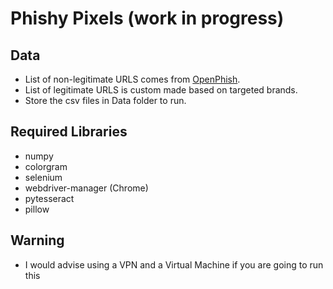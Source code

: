 # Phishy Pixels (work in progress)

## Data
- List of non-legitimate URLS comes from [OpenPhish](https://openphish.com/). 
- List of legitimate URLS is custom made based on  targeted brands.
- Store the csv files in Data folder to run.

## Required Libraries
- numpy
- colorgram
- selenium 
- webdriver-manager (Chrome)
- pytesseract
- pillow

## Warning
- I would advise using a VPN and a Virtual Machine if you are going to run this
